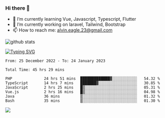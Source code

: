 ### Hi there 👋
- 🌱 I’m currently learning Vue, Javascript, Typescript, Flutter
- 🔭 I’m currently working on laravel, Tailwind, Bootstrap
- 📫 How to reach me: alvin.eagle.23@gmail.com



![github stats](https://github-readme-stats.vercel.app/api?username=alvnfaiz&show_icons=true)


[![Typing SVG](http://readme-typing-svg.herokuapp.com?font=Montserrat&color=%2336BCF7&duration=4000&center=true&lines=Alvin+Faiz;Fullstack+Developer;PHP%2C+Java%2C+Javascript%2C+Python;Laravel%2C+Vue%202%2C+Tailwind%2C+Bootstrap)](https://git.io/typing-svg)

<!--[![Alvnfaiz wakatime stats](https://github-readme-stats.vercel.app/api/wakatime?username=alvnfaiz&layout=compact&theme=dracula)](https://github.com/anuraghazra/github-readme-stats)

<!--START_SECTION:waka-->

```text
From: 25 December 2022 - To: 24 January 2023

Total Time: 45 hrs 29 mins

PHP              24 hrs 51 mins  █████████████▓░░░░░░░░░░░   54.32 %
TypeScript       14 hrs 7 mins   ███████▓░░░░░░░░░░░░░░░░░   30.85 %
JavaScript       2 hrs 25 mins   █▒░░░░░░░░░░░░░░░░░░░░░░░   05.31 %
Vue.js           2 hrs 16 mins   █▒░░░░░░░░░░░░░░░░░░░░░░░   04.98 %
Java             36 mins         ▒░░░░░░░░░░░░░░░░░░░░░░░░   01.32 %
Bash             35 mins         ▒░░░░░░░░░░░░░░░░░░░░░░░░   01.30 %
```

<!--END_SECTION:waka-->

  <!-- Change the `github-readme-stats.anuraghazra1.vercel.app` to `github-readme-stats.vercel.app`  -->
  <img align="center" src="https://github-readme-stats.anuraghazra1.vercel.app/api/top-langs/?username=alvnfaiz&layout=compact" />
<!--
**alvnfaiz/alvnfaiz** is a ✨ _special_ ✨ repository because its `README.md` (this file) appears on your GitHub profile.

Here are some ideas to get you started:

- 🔭 I’m currently working on ...
- 🌱 I’m currently learning ...
- 👯 I’m looking to collaborate on ...
- 🤔 I’m looking for help with ...
- 💬 Ask me about ...
- 📫 How to reach me: ...
- 😄 Pronouns: ...
- ⚡ Fun fact: ...
-->

